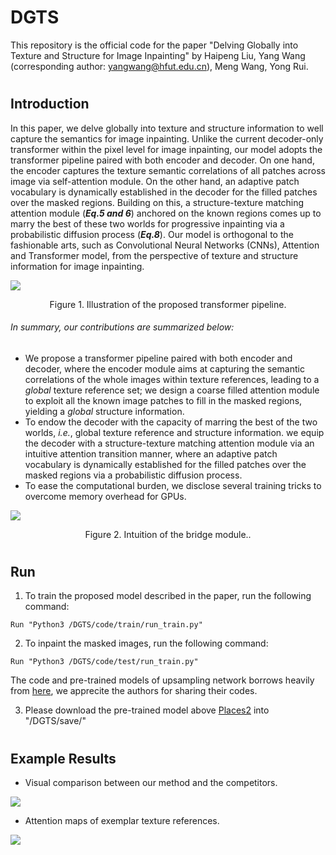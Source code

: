 # DGTS

This repository is the official code for the paper "Delving Globally into Texture and Structure for Image Inpainting" by Haipeng Liu, Yang Wang (corresponding author: yangwang@hfut.edu.cn), Meng Wang, Yong Rui.
#
## Introduction
In this paper, we delve globally into texture and structure information to well capture the semantics for image inpainting. Unlike the current decoder-only transformer within the pixel level for image inpainting, our model adopts the transformer pipeline paired with both encoder and decoder. On one hand, the encoder captures the texture semantic correlations of all patches across image via self-attention module. On the other hand, an adaptive patch vocabulary is dynamically established in the decoder for the filled patches over the masked regions. Building on this,  a structure-texture matching attention module (**_Eq.5 and 6_**) anchored on the known regions comes up to marry the best of these two worlds for progressive inpainting via a probabilistic diffusion process (**_Eq.8_**). Our model is orthogonal to the fashionable arts, such as Convolutional Neural Networks (CNNs), Attention and Transformer model, from the perspective of texture and structure information for image inpainting.

![](https://github.com/htyjers/DGTS-Inpainting/blob/main/images/model.png)
<p align="center">Figure 1. Illustration of the proposed transformer pipeline.</p>

###### In summary, our contributions are summarized below:
- We propose a transformer pipeline paired with both encoder and decoder, where the encoder module aims at capturing the semantic correlations of the whole images within texture references, leading to a *global* texture reference set; we design a coarse filled attention module to exploit all the known image patches to fill in the masked regions, yielding a *global* structure information.
- To endow the decoder with the capacity of marring the best of the two worlds, *i.e.*, global texture reference and structure information. we equip the decoder with a structure-texture matching attention module via an intuitive attention transition manner, where  an adaptive patch vocabulary is dynamically established for the filled patches over the masked regions via a probabilistic diffusion process.
- To ease the computational burden, we disclose several training tricks to overcome memory overhead for GPUs.

![](https://github.com/htyjers/DGTS-Inpainting/blob/main/images/bridge.png)
<p align="center">Figure 2.  Intuition of the bridge module..</p>


#
## Run 
1. To train the proposed model described in the paper, run the following command:
```
Run "Python3 /DGTS/code/train/run_train.py"
```

2. To inpaint the masked images, run the following command:
```
Run "Python3 /DGTS/code/test/run_train.py"
```
The code and pre-trained models of upsampling network borrows heavily from [here](https://github.com/yingchen001/BAT-Fill), we apprecite the authors for sharing their codes.

3. Please download the pre-trained model above [Places2](https://www.dropbox.com/s/3jlaprihtktaxxq/places.pth?dl=0) into "/DGTS/save/"



#
## Example Results

- Visual comparison between our method and the competitors.

![](https://github.com/htyjers/DGTS-Inpainting/blob/main/images/compare.png)

- Attention maps of exemplar texture references.

![](https://github.com/htyjers/DGTS-Inpainting/blob/main/images/correct.png)
